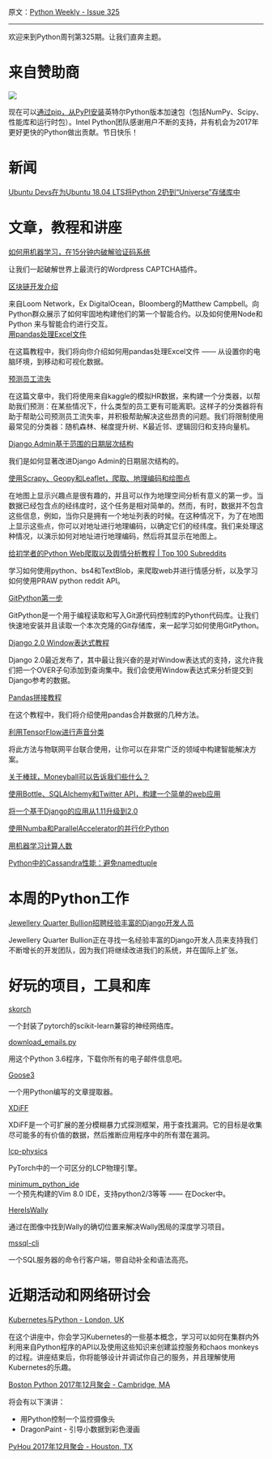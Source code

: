 原文：[Python Weekly - Issue 325](http://eepurl.com/dd8nG5)

---

欢迎来到Python周刊第325期。让我们直奔主题。
  
# 来自赞助商  

[![](https://gallery.mailchimp.com/e2e180baf855ac797ef407fc7/images/b88ddabb-e48c-4fbd-af9a-fe48f8a98690.png)](https://goo.gl/wlxnDm)

现在可以[通过pip，从PyPI安装](https://software.intel.com/en-us/articles/installing-the-intel-distribution-for-python-and-intel-performance-libraries-with-pip-and?utm_source=13Dec2017%20ad%20Python%20weekly&utm_medium=email&utm_campaign=Dec%202017%20Python%20Weekly%20newsletter)英特尔Python版本加速包（包括NumPy、Scipy、性能库和运行时包）。Intel Python团队感谢用户不断的支持，并有机会为2017年更好更快的Python做出贡献。节日快乐！

  
# 新闻  
  
[Ubuntu Devs在为Ubuntu 18.04 LTS将Python 2扔到“Universe”存储库中](http://news.softpedia.com/news/ubuntu-devs-work-on-demoting-python-2-to-universe-repo-for-ubuntu-18-04-lts-518926.shtml)  
  
  
# 文章，教程和讲座  
  
[如何用机器学习，在15分钟内破解验证码系统](https://medium.com/@ageitgey/how-to-break-a-captcha-system-in-15-minutes-with-machine-learning-dbebb035a710)

让我们一起破解世界上最流行的Wordpress CAPTCHA插件。
  
[区块链开发介绍](https://www.youtube.com/watch?v=drpzgnPNno8)

来自Loom Network，Ex DigitalOcean，Bloomberg的Matthew Campbell。向Python群众展示了如何牢固地构建他们的第一个智能合约。以及如何使用Node和Python 来与智能合约进行交互。
   
[用pandas处理Excel文件](https://www.dataquest.io/blog/excel-and-pandas/)  

在这篇教程中，我们将向你介绍如何用pandas处理Excel文件 ——  从设置你的电脑环境，到移动和可视化数据。
  
[预测员工流失](https://towardsdatascience.com/predicting-employee-turnover-7ab2b9ecf47e)

在这篇文章中，我们将使用来自kaggle的模拟HR数据，来构建一个分类器，以帮助我们预测：在某些情况下，什么类型的员工更有可能离职。这样子的分类器将有助于帮助公司预测员工流失率，并积极帮助解决这些昂贵的问题。我们将限制使用最常见的分类器：随机森林、梯度提升树、K最近邻、逻辑回归和支持向量机。
  
[Django Admin基于范围的日期层次结构](https://codeburst.io/django-admin-range-based-date-hierarchy-37955b12ea4e)

我们是如何显著改进Django Admin的日期层次结构的。
  
[使用Scrapy、Geopy和Leaflet，爬取、地理编码和绘图点](https://cbrownley.wordpress.com/2017/12/12/scraping-geocoding-and-mapping-points-with-scrapy-geopy-and-leaflet/)

在地图上显示兴趣点是很有趣的，并且可以作为地理空间分析有意义的第一步。当数据已经包含点的经纬度时，这个任务是相对简单的。然而，有时，数据并不包含这些信息，例如，当你只是拥有一个地址列表的时候。在这种情况下，为了在地图上显示这些点，你可以对地址进行地理编码，以确定它们的经纬度。我们来处理这种情况，以演示如何对地址进行地理编码，然后将其显示在地图上。
  
[给初学者的Python Web爬取以及舆情分析教程 | Top 100 Subreddits](https://www.youtube.com/watch?v=e6xZAISu-5E)

学习如何使用python、bs4和TextBlob，来爬取web并进行情感分析，以及学习如何使用PRAW python reddit API。
  
[GitPython第一步](https://www.fullstackpython.com/blog/first-steps-gitpython.html)

GitPython是一个用于编程读取和写入Git源代码控制库的Python代码库。让我们快速地安装并且读取一个本次克隆的Git存储库，来一起学习如何使用GitPython。
  
[Django 2.0 Window表达式教程](http://agiliq.com/blog/2017/12/django-20-window-expressions-tutorial/)

Django 2.0最近发布了，其中最让我兴奋的是对Window表达式的支持，这允许我们把一个OVER子句添加到查询集中。我们会使用Window表达式来分析提交到Django参考的数据。
  
[Pandas拼接教程](https://www.dataquest.io/blog/pandas-concatenation-tutorial/)

在这个教程中，我们将介绍使用pandas合并数据的几种方法。
  
[利用TensorFlow进行声音分类](https://medium.com/iotforall/sound-classification-with-tensorflow-8209bdb03dfb)

将此方法与物联网平台联合使用，让你可以在非常广泛的领域中构建智能解决方案。

[关于棒球，Moneyball可以告诉我们些什么？](https://www.kaggle.com/nikdudaev/what-moneyball-can-tell-us-about-baseball/notebook)  
  
[使用Bottle、SQLAlchemy和Twitter API，构建一个简单的web应用](https://realpython.com/blog/python/building-a-simple-web-app-with-bottle-sqlalchemy-twitter-api/)  
  
[将一个基于Django的应用从1.11升级到2.0](https://nezhar.com/blog/upgrade-a-django-based-application-from-1-11-to-2-0/)  
  
[使用Numba和ParallelAccelerator的并行化Python](https://www.anaconda.com/blog/developer-blog/parallel-python-with-numba-and-parallelaccelerator/)  
  
[用机器学习计算人数](https://www.byu.io/2017/12/07/counting-people-with-ml)  
  
[Python中的Cassandra性能：避免namedtuple](https://rhye.org/post/python-cassandra-namedtuple-performance/)   
  
  
# 本周的Python工作  
  
[Jewellery Quarter Bullion招聘经验丰富的Django开发人员](http://jobs.pythonweekly.com/jobs/experienced-django-developer/)

Jewellery Quarter Bullion正在寻找一名经验丰富的Django开发人员来支持我们不断增长的开发团队，因为我们将继续改进我们的系统，并在国际上扩张。
  
  
# 好玩的项目，工具和库  
  
[skorch](https://github.com/dnouri/skorch)  

一个封装了pytorch的scikit-learn兼容的神经网络库。
  
[download_emails.py](https://teklern.blogspot.com/2017/11/download-all-your-email-information.html)   

用这个Python 3.6程序，下载你所有的电子邮件信息吧。
  
[Goose3](https://github.com/goose3/goose3/)   

一个用Python编写的文章提取器。
  
[XDiFF](https://github.com/IOActive/XDiFF)  

XDiFF是一个可扩展的差分模糊暴力式探测框架，用于查找漏洞。它的目标是收集尽可能多的有价值的数据，然后推断应用程序中的所有潜在漏洞。
  
[lcp-physics](https://github.com/locuslab/lcp-physics)  

PyTorch中的一个可区分的LCP物理引擎。
  
[minimum_python_ide](https://github.com/minimumbuilds/minimum_python_ide)   
一个预先构建的Vim 8.0 IDE，支持python2/3等等 —— 在Docker中。
  
[HereIsWally](https://github.com/tadejmagajna/HereIsWally)  

通过在图像中找到Wally的确切位置来解决Wally困局的深度学习项目。
  
[mssql-cli](https://github.com/dbcli/mssql-cli)  

一个SQL服务器的命令行客户端，带自动补全和语法高亮。
  
  
# 近期活动和网络研讨会  
  
[Kubernetes与Python - London, UK](https://www.meetup.com/LondonPython/events/244725466/)

在这个讲座中，你会学习Kubernetes的一些基本概念，学习可以如何在集群内外利用来自Python程序的API以及使用这些知识来创建监控服务和chaos monkeys的过程。讲座结束后，你将能够设计并调试你自己的服务，并且理解使用Kubernetes的乐趣。
  
[Boston Python 2017年12月聚会 - Cambridge, MA](https://www.meetup.com/bostonpython/events/244941784/)  

将会有以下演讲：

  * 用Python控制一个监控摄像头
  * DragonPaint - 引导小数据到彩色漫画

  
[PyHou 2017年12月聚会 - Houston, TX](https://www.meetup.com/python-14/events/242603695/)  
  

 

